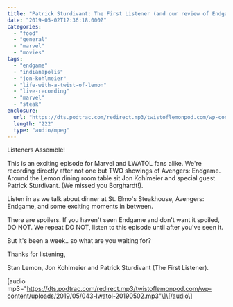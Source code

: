 ```yaml
---
title: "Patrick Sturdivant: The First Listener (and our review of Endgame)"
date: "2019-05-02T12:36:18.000Z"
categories: 
  - "food"
  - "general"
  - "marvel"
  - "movies"
tags: 
  - "endgame"
  - "indianapolis"
  - "jon-kohlmeier"
  - "life-with-a-twist-of-lemon"
  - "live-recording"
  - "marvel"
  - "steak"
enclosure: 
  url: "https://dts.podtrac.com/redirect.mp3/twistoflemonpod.com/wp-content/uploads/2019/05/043-lwatol-20190502.mp3"
  length: "222"
  type: "audio/mpeg"
---
```


Listeners Assemble!

This is an exciting episode for Marvel and LWATOL fans alike. We're recording directly after not one but TWO showings of Avengers: Endgame. Around the Lemon dining room table sit Jon Kohlmeier and special guest Patrick Sturdivant. (We missed you Borghardt!).

Listen in as we talk about dinner at St. Elmo's Steakhouse, Avengers: Endgame, and some exciting moments in between.

There are spoilers. If you haven't seen Endgame and don't want it spoiled, DO NOT. We repeat DO NOT, listen to this episode until after you've seen it.

But it's been a week.. so what are you waiting for?

Thanks for listening,

Stan Lemon, Jon Kohlmeier and Patrick Sturdivant (The First Listener).

\[audio mp3="https://dts.podtrac.com/redirect.mp3/twistoflemonpod.com/wp-content/uploads/2019/05/043-lwatol-20190502.mp3"\]\[/audio\]
